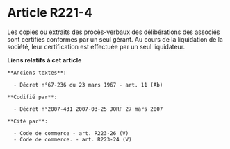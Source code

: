 # Article R221-4

Les copies ou extraits des procès-verbaux des délibérations des associés sont certifiés conformes par un seul gérant. Au
cours de la liquidation de la société, leur certification est effectuée par un seul liquidateur.

**Liens relatifs à cet article**

	**Anciens textes**:

	  - Décret n°67-236 du 23 mars 1967 - art. 11 (Ab)

	**Codifié par**:

	  - Décret n°2007-431 2007-03-25 JORF 27 mars 2007

	**Cité par**:

	  - Code de commerce - art. R223-26 (V)
	  - Code de commerce. - art. R223-24 (V)
